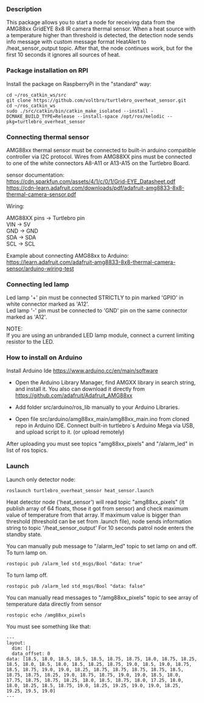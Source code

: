
### Description

This package allows you to start a node for receiving data 
from the AMG88xx GridEYE 8x8 IR camera thermal sensor.
 When a heat source with a temperature higher than 
 threshold is detected, the detection node sends info message with 
 custom message format HeatAlert to /heat_sensor_output topic.
 After that, the node continues work, but for the first 10 seconds it ignores all sources of heat.


### Package installation on RPI

Install the package on RaspberryPi in the "standard" way:

```
cd ~/ros_catkin_ws/src
git clone https://github.com/voltbro/turtlebro_overheat_sensor.git
cd ~/ros_catkin_ws
sudo ./src/catkin/bin/catkin_make_isolated --install -DCMAKE_BUILD_TYPE=Release --install-space /opt/ros/melodic --pkg=turtlebro_overheat_sensor
```

### Connecting thermal sensor

AMG88xx thermal sensor   must be connected to built-in arduino compatible controller via I2C protocol. Wires from AMG88XX pins must be connected to one of the white connectors A8-A11 or A13-A15 on the Turtlebro Board.

sensor documentation:  
https://cdn.sparkfun.com/assets/4/1/c/0/1/Grid-EYE_Datasheet.pdf  
https://cdn-learn.adafruit.com/downloads/pdf/adafruit-amg8833-8x8-thermal-camera-sensor.pdf  

Wiring:  

AMG88XX pins -> Turtlebro pin  
VIN -> 5V  
GND -> GND  
SDA -> SDA  
SCL -> SCL  

Example about connecting AMG88xx to Arduino:  
https://learn.adafruit.com/adafruit-amg8833-8x8-thermal-camera-sensor/arduino-wiring-test  


### Connecting led lamp

Led lamp '+' pin must be connected STRICTLY to pin marked 'GPIO' in  white connector marked as 'A12'.   
Led lamp '-' pin must be connected to 'GND' pin on the same connector marked as 'A12'.  

NOTE:  
If you are using an unbranded LED lamp module, connect a current limiting resistor to the LED.  

### How to install on Arduino

Install Arduino Ide https://www.arduino.cc/en/main/software  
 - Open the Arduino Library Manager, find AMGXX library in search string, and install it. You also can download it directly from https://github.com/adafruit/Adafruit_AMG88xx  

 - Add folder src/arduino/ros_lib manually to your Arduino Libraries.

 - Open file src/arduino/amg88xx_main/amg88xx_main.ino from cloned repo in Arduino IDE. 
Connect built-in turtlebro`s Arduino Mega via USB, and upload script to it.
(or upload remotely)

After uploading you must see topics "amg88xx_pixels" and "/alarm_led" in list of ros topics.

### Launch

Launch only detector node:
```
roslaunch turtlebro_overheat_sensor heat_sensor.launch
```

Heat detector node ('heat_sensor') will read topic "amg88xx_pixels" (it publish array of 64 floats, those it got from sensor) and check maximum value of temperature from that array. 
If maximum value is bigger than threshold (threshold can be set from .launch file), node sends 
information string to topic '/heat_sensor_output'
For 10 seconds patrol node enters the standby state.

You can manually pub message to "/alarm_led" topic to set lamp on and off.  
To turn lamp on.  
```
rostopic pub /alarm_led std_msgs/Bool "data: true"   
```
To turn lamp off.  
```
rostopic pub /alarm_led std_msgs/Bool "data: false"   
```

You can manually read messages to "/amg88xx_pixels" topic to see array of temperature data directly from sensor  
```
rostopic echo /amg88xx_pixels  

```
You must see something like that:
```
---
layout: 
  dim: []
  data_offset: 0
data: [18.5, 18.0, 18.5, 18.5, 18.5, 18.75, 18.75, 18.0, 18.75, 18.25, 18.5, 18.0, 18.5, 18.0, 18.5, 18.25, 18.75, 19.0, 18.5, 19.0, 18.75, 18.5, 18.75, 19.0, 19.0, 18.25, 18.75, 18.75, 18.75, 18.75, 18.5, 18.75, 18.75, 18.25, 19.0, 18.75, 18.75, 19.0, 19.0, 18.5, 18.0, 17.75, 18.75, 18.75, 18.25, 18.0, 18.5, 18.75, 18.0, 17.25, 18.0, 18.0, 18.25, 18.5, 18.75, 19.0, 18.25, 19.25, 19.0, 19.0, 18.25, 19.25, 19.5, 19.0]
---

```
